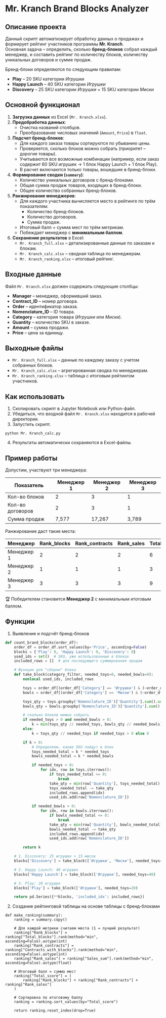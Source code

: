 # Mr. Kranch Brand Blocks Analyzer

## Описание проекта
Данный скрипт автоматизирует обработку данных о продажах и формирует рейтинг участников программы **Mr. Kranch**.  
Основная задача – определить, сколько **бренд-блоков** собрал каждый менеджер, и составить рейтинг по количеству блоков, количеству уникальных договоров и сумме продаж.

Бренд-блоки определяются по следующим правилам:

- **Play** – 20 SKU категории *Игрушки*  
- **Happy Launch** – 40 SKU категории *Игрушки*  
- **Discovery** – 25 SKU категории *Игрушки* + 15 SKU категории *Миски*  

## Основной функционал
1. **Загрузка данных** из Excel (`Mr. Kranch.xlsx`).  
2. **Предобработка данных**:
   - Очистка названий столбцов.
   - Преобразование числовых значений (`Amount`, `Price`) в `float`.
3. **Подсчет бренд-блоков**:
   - Для каждого заказа товары сортируются по убыванию цены.
   - Проверяется, сколько блоков можно собрать (приоритет – дорогие товары).
   - Учитываются все возможные комбинации (например, если заказ содержит 60 SKU игрушек → 1 блок Happy Launch + 1 блок Play).
   - В расчет включаются только товары, вошедшие в бренд-блоки.
4. **Формирование сводки (`summary`)**:
   - Количество уникальных договоров с бренд-блоками.
   - Общая сумма продаж товаров, входящих в бренд-блоки.
   - Общее количество собранных бренд-блоков.
5. **Ранжирование менеджеров**:
   - Для каждого участника вычисляется место в рейтинге по трём показателям:
     - Количество бренд-блоков.
     - Количество договоров.
     - Сумма продаж.
   - Итоговый балл = сумма мест по трём метрикам.
   - Побеждает менеджер с **минимальным баллом**.
6. **Сохранение результатов** в Excel:
   - `Mr. Kranch_full.xlsx` – детализированные данные по заказам и блокам.
   - `Mr. Kranch_calc.xlsx` – сводная таблица по менеджерам.
   - `Mr. Kranch_ranking.xlsx` – итоговый рейтинг.

## Входные данные
Файл `Mr. Kranch.xlsx` должен содержать следующие столбцы:
- **Manager** – менеджер, оформивший заказ.  
- **Contract_ID** – номер договора.  
- **Order** – идентификатор заказа.  
- **Nomenclature_ID** – ID товара.  
- **Category** – категория товара (*Игрушки* или *Миски*).  
- **Quantity** – количество SKU в заказе.  
- **Amount** – сумма продажи.  
- **Price** – цена за единицу.  

## Выходные файлы
- `Mr. Kranch_full.xlsx` – данные по каждому заказу с учетом собранных блоков.  
- `Mr. Kranch_calc.xlsx` – агрегированная сводка по менеджерам.  
- `Mr. Kranch_ranking.xlsx` – таблица с итоговым рейтингом участников.  

## Как использовать
1. Скопировать скрипт в Jupyter Notebook или Python-файл.  
2. Убедиться, что входной файл `Mr. Kranch.xlsx` находится в рабочей директории.  
3. Запустить скрипт.
```
python Mr. Kranch_calc.py
```

4. Результаты автоматически сохраняются в Excel-файлы.  

## Пример работы
Допустим, участвуют три менеджера:

| Показатель         | Менеджер 1 | Менеджер 2 | Менеджер 3 |
|--------------------|------------|------------|------------|
| Кол-во блоков      | 2          | 3          | 1          |
| Кол-во договоров   | 2          | 3          | 1          |
| Сумма продаж       | 7,577      | 17,267     | 3,789      |

Ранжирование даст такие места:

| Менеджер   | Rank_blocks | Rank_contracts | Rank_sales | Total_score |
|------------|-------------|----------------|------------|-------------|
| Менеджер 1 | 2           | 2              | 2          | 6           |
| Менеджер 2 | 1           | 1              | 1          | 3           |
| Менеджер 3 | 3           | 3              | 3          | 9           |

🏆 Победителем становится **Менеджер 2** с минимальным итоговым баллом.

## Функции
1. Выявление и подсчёт бренд-блоков
```python
def count_brand_blocks(order_df):
    order_df = order_df.sort_values(by='Price', ascending=False)
    blocks = {'Play': 0, 'Happy Launch': 0, 'Discovery': 0}
    used_ids = set()  # SKU, уже использованные в блоках
    included_rows = []  # для последующего суммирования продаж

    # Функция для "сборки" блока
    def take_block(category_filter, needed_toys=0, needed_bowls=0):
        nonlocal used_ids, included_rows

        toys = order_df[(order_df['Category'] == 'Игрушки') & (~order_df['Nomenclature_ID'].isin(used_ids))]
        bowls = order_df[(order_df['Category'] == 'Миски') & (~order_df['Nomenclature_ID'].isin(used_ids))]

        toys_qty = toys.groupby('Nomenclature_ID')['Quantity'].sum().sum()
        bowls_qty = bowls.groupby('Nomenclature_ID')['Quantity'].sum().sum()

        # сколько блоков можно собрать
        if needed_toys > 0 and needed_bowls > 0:
            k = min(toys_qty // needed_toys, bowls_qty // needed_bowls)
        else:
            k = toys_qty // needed_toys if needed_toys > 0 else 0

        if k > 0:
            # Определяем, какие SKU пойдут в блок
            toys_needed_total = k * needed_toys
            bowls_needed_total = k * needed_bowls

            if needed_toys > 0:
                for idx, row in toys.iterrows():
                    if toys_needed_total <= 0:
                        break
                    take_qty = min(row['Quantity'], toys_needed_total)
                    toys_needed_total -= take_qty
                    included_rows.append(idx)
                    used_ids.add(row['Nomenclature_ID'])

            if needed_bowls > 0:
                for idx, row in bowls.iterrows():
                    if bowls_needed_total <= 0:
                        break
                    take_qty = min(row['Quantity'], bowls_needed_total)
                    bowls_needed_total -= take_qty
                    included_rows.append(idx)
                    used_ids.add(row['Nomenclature_ID'])

        return k

    # 1. Discovery: 25 игрушек + 15 мисок
    blocks['Discovery'] = take_block(['Игрушки', 'Миски'], needed_toys=25, needed_bowls=15)

    # 2. Happy Launch: 40 игрушек
    blocks['Happy Launch'] = take_block(['Игрушки'], needed_toys=40)

    # 3. Play: 20 игрушек
    blocks['Play'] = take_block(['Игрушки'], needed_toys=20)

    return pd.Series({**blocks, 'included_idx': included_rows})
```
2. Создание рейтинговой таблицы на основе таблицы с бренд-блоками
```
def make_ranking(summary):
    ranking = summary.copy()

    # Для каждой метрики считаем места (1 = лучший результат)
    ranking["Rank_blocks"] = ranking["Total_blocks"].rank(method="min", ascending=False).astype(int)
    ranking["Rank_contracts"] = ranking["Contracts_with_blocks"].rank(method="min", ascending=False).astype(int)
    ranking["Rank_sales"] = ranking["Sales_sum"].rank(method="min", ascending=False).astype(float)

    # Итоговый балл = сумма мест
    ranking["Total_score"] = (
        ranking["Rank_blocks"] + ranking["Rank_contracts"] + ranking["Rank_sales"]
    )

    # Сортировка по итоговому баллу
    ranking = ranking.sort_values(by="Total_score")

    return ranking.reset_index(drop=True)
```